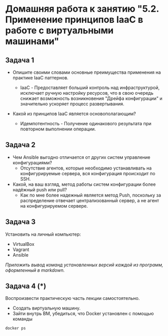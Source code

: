# Домашняя работа к занятию "5.2. Применение принципов IaaC в работе с виртуальными машинами"

## Задача 1

- Опишите своими словами основные преимущества применения на практике IaaC паттернов.
  * IaaC - Предоставляет больший контроль над инфраструктурой, исключает ручную настройку ресурсов, что в свою очередь снижает возможность возникновения "Дрейфа конфигурации" и значительно ускоряет процесс развертывания.
  
- Какой из принципов IaaC является основополагающим?
  * Идемпотентность - Получение одинакового результата при повторном выполнении операции.
  

## Задача 2

- Чем Ansible выгодно отличается от других систем управление конфигурациями? 
  * Отсутствие агентов, которые необходимо устанавливать на конфигурируемые сервера, вся конфигурация происходит по SSH. 
- Какой, на ваш взгляд, метод работы систем конфигурации более надёжный push или pull?
  * Как по мне более надежный является метод Push, поскольку за распределение отвечает централизованный сервер, а не агент на конфигурируемом сервере.

## Задача 3

Установить на личный компьютер:

- VirtualBox
- Vagrant
- Ansible

*Приложить вывод команд установленных версий каждой из программ, оформленный в markdown.*

## Задача 4 (*)

Воспроизвести практическую часть лекции самостоятельно.

- Создать виртуальную машину.
- Зайти внутрь ВМ, убедиться, что Docker установлен с помощью команды
```
docker ps
```